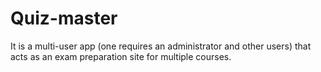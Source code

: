 # Quiz-master
It is a multi-user app (one requires an administrator and other users) that acts as an exam preparation site for multiple courses.
